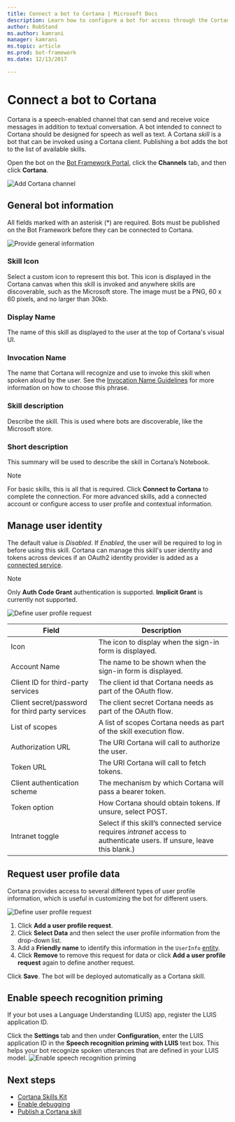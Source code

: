 ```yaml
---
title: Connect a bot to Cortana | Microsoft Docs
description: Learn how to configure a bot for access through the Cortana interface.
author: RobStand
ms.author: kamrani
manager: kamrani
ms.topic: article
ms.prod: bot-framework
ms.date: 12/13/2017

---
```

# Connect a bot to Cortana

Cortana is a speech-enabled channel that can send and receive voice messages in addition to textual conversation. A bot intended to connect to Cortana should be designed for speech as well as text. A Cortana *skill* is a bot that can be invoked using a Cortana client. Publishing a bot adds the bot to the list of available skills. 

Open the bot on the [Bot Framework Portal](https://dev.botframework.com/), click the **Channels** tab, and then click **Cortana**.

![Add Cortana channel](~/media/channels/cortana-addchannel.png)

## General bot information
All fields marked with an asterisk (*) are required. Bots must be published on the Bot Framework before they can be connected to Cortana.

![Provide general information](~/media/channels/cortana_generalInfo.png)

### Skill Icon 
Select a custom icon to represent this bot.
This icon is displayed in the Cortana canvas when this skill is invoked and anywhere skills are discoverable, such as the Microsoft store. The image must be a PNG, 60 x 60 pixels, and no larger than 30kb.

### Display Name
The name of this skill as displayed to the user at the top of Cortana's visual UI.

### Invocation Name 
The name that Cortana will recognize and use to invoke this skill when spoken aloud by the user.
See the [Invocation Name Guidelines][invocation] for more information on how to choose this phrase.

### Skill description 
Describe the skill. This is used where bots are discoverable, like the Microsoft store.

### Short description 
This summary will be used to describe the skill in Cortana’s Notebook.

> [!NOTE]
> For basic skills, this is all that is required. Click **Connect to Cortana** to complete the connection.
> For more advanced skills, add a connected account or configure access to user profile and contextual information.

## Manage user identity 
The default value is *Disabled*. If *Enabled*, the user will be required to log in before using this skill.
Cortana can manage this skill's user identity and tokens across devices if an OAuth2 identity provider is added as a [connected service][connected].

> [!NOTE]
> Only **Auth Code Grant** authentication is supported. **Implicit Grant** is currently not supported. 

![Define user profile request](~/media/channels/cortana-connectedAccount.png)

|Field|Description|
|-----|-----|
| Icon | The icon to display when the sign-in form is displayed. |
| Account Name | The name to be shown when the sign-in form is displayed. |
| Client ID for third-party services | The client id that Cortana needs as part of the OAuth flow. |
| Client secret/password for third party services | The client secret Cortana needs as part of the OAuth flow. |
| List of scopes | A list of scopes Cortana needs as part of the skill execution flow. |
| Authorization URL | The URI Cortana will call to authorize the user. |
| Token URL | The URI Cortana will call to fetch tokens. |
| Client authentication scheme | The mechanism by which Cortana will pass a bearer token. |
| Token option | How Cortana should obtain tokens. If unsure, select POST. |
| Intranet toggle | Select if this skill’s connected service requires *intranet* access to authenticate users. If unsure, leave this blank.)

## Request user profile data
Cortana provides access to several different types of user profile information, which is useful in customizing the bot for different users. 

![Define user profile request](~/media/channels/cortana-AddUserProfile.png)

1. Click **Add a user profile request**.
2. Click **Select Data** and then select the user profile information from the drop-down list. 
3. Add a **Friendly name** to identify this information in the `UserInfo` [entity][CortanaEntity].
4. Click **Remove** to remove this request for data or click **Add a user profile request** again to define another request.

Click **Save**. The bot will be deployed automatically as a Cortana skill.

## Enable speech recognition priming
If your bot uses a Language Understanding (LUIS) app, register the LUIS application ID. 

Click the **Settings** tab and then under **Configuration**, enter the LUIS application ID in the **Speech recognition priming with LUIS** text box. This helps your bot recognize spoken utterances that are defined in your LUIS model.
![Enable speech recognition priming](~/media/channels/cortana-speech-luis-priming.png)

## Next steps
* [Cortana Skills Kit](https://aka.ms/CortanaSkillsDocs)
* [Enable debugging](https://aka.ms/cortana-enable-debug)
* [Publish a Cortana skill][publish]

[invocation]: https://aka.ms/cortana-invocation-guidelines
[publish]: https://aka.ms/cortana-publish
[connected]: https://aka.ms/CortanaSkillsBotConnectedAccount
[CortanaEntity]: https://aka.ms/lgvcto